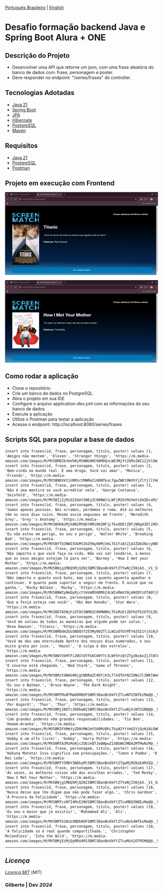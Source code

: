 [Português Brasileiro](https://github.com/Gilberto-Mascena/screanmatch-frases-api/blob/main/README.md) | 
[English](https://github.com/Gilberto-Mascena/screanmatch-frases-api/blob/main/README-en.md)

# Desafio formação backend Java e Spring Boot Alura + ONE

## Descrição do Projeto

- Desenvolver uma API que retorne um json, com uma frase aleatória do banco de dados com: frase, personagem e poster.
- Deve responder no endpoint: "/series/frases" do controller.

## Tecnologias Adotadas
- [Java 21](https://www.oracle.com/br/java/technologies/downloads/)
- [Spring Boot](https://spring.io/projects/spring-boot)
- [JPA](https://spring.io/projects/spring-data-jpa)
- [Hibernate](https://hibernate.org/)
- [PostgreSQL](https://www.postgresql.org/)
- [Maven](https://maven.apache.org/)

## Requisitos
- [Java 21](https://www.oracle.com/br/java/technologies/downloads/)
- [PostgreSQL](https://www.postgresql.org/)
- [Postman](https://www.postman.com/)

## Projeto em execução com Frontend
![titanic](/src/main/resources/static/titanic.png)

![how i met your mother.png](/src/main/resources/static/how-i-met-your-mother.png)

## Como rodar a aplicação
- Clone o repositório
- Crie um banco de dados no PostgreSQL
- Abra o projeto em sua IDE
- Configure o arquivo application-dev.yml com as informações do seu banco de dados
- Execute a aplicação
- Utilize o Postman para testar a aplicação
- Acesse o endpoint: http://localhost:8080/series/frases

## Scripts SQL para popular a base de dados
````
insert into frases(id, frase, personagem, titulo, poster) values (1, 'Amigos não mentem', 'Eleven', 'Stranger things', 'https://m.media-amazon.com/images/M/MV5BMDZkYmVhNjMtNWU4MC00MDQxLWE3MjYtZGMzZWI1ZjhlOWJmXkEyXkFqcGdeQXVyMTkxNjUyNQ@@._V1_SX300.jpg');
insert into frases(id, frase, personagem, titulo, poster) values (2, 'Bem-vinda ao mundo real. É uma droga. Você vai amar', 'Monica', 'Friends', 'https://m.media-amazon.com/images/M/MV5BNDVkYjU0MzctMWRmZi00NTkxLTgwZWEtOWVhYjZlYjllYmU4XkEyXkFqcGdeQXVyNTA4NzY1MzY@._V1_SX300.jpg');
insert into frases(id, frase, personagem, titulo, poster) values (3, 'Não é uma mentira se você acreditar nela', 'George Contanza', 'Seinfeld', 'https://m.media-amazon.com/images/M/MV5BZjZjMzQ2ZmUtZWEyZC00NWJiLWFjM2UtMzhmYzZmZDcxMzllXkEyXkFqcGdeQXVyNTA4NzY1MzY@._V1_SX300.jpg');
insert into frases(id, frase, personagem, titulo, poster) values (4, 'Somos apenas pessoas. Nós erramos, perdemos o rumo. Até os melhores têm os seus dias ruins. Mesmo assim seguimos em frente', 'Meredith Grey', 'Grey''s Anatomy', 'https://m.media-amazon.com/images/M/MV5BODA2Mjk0N2MtNGY0Mi00ZWFjLTkxODEtZDFjNDg4ZDliMGVmXkEyXkFqcGdeQXVyMzAzNTY3MDM@._V1_SX300.jpg');
insert into frases(id, frase, personagem, titulo, poster) values (5, 'Eu não estou em perigo, eu sou o perigo', 'Walter White', 'Breaking Bad', 'https://m.media-amazon.com/images/M/MV5BYTU3NWI5OGMtZmZhNy00MjVmLTk1YzAtZjA3ZDA3NzcyNDUxXkEyXkFqcGdeQXVyODY5Njk4Njc@._V1_SX300.jpg');
insert into frases(id, frase, personagem, titulo, poster) values (6, 'Não importa o que você faça na vida. Não vai ser lendário, a menos que os seus amigos estejam lá para ver', 'Barney', 'How I met your Mother', 'https://m.media-amazon.com/images/M/MV5BNjg1MDQ5MjQ2N15BMl5BanBnXkFtZTYwNjI5NjA3._V1_SX300.jpg');
insert into frases(id, frase, personagem, titulo, poster) values (7, 'Não importa o quanto você bate, mas sim o quanto aguenta apanhar e continuar. O quanto pode suportar e seguir em frente. É assim que se ganha.', 'Rocky Balboa', 'Rocky', 'https://m.media-amazon.com/images/M/MV5BNWIyNmQyNjctYmVmMS00MGI4LWIxMmUtNjA0ODYzOTA0Yjk0L2ltYWdlXkEyXkFqcGdeQXVyNTAyODkwOQ@@._V1_SX300.jpg');
insert into frases(id, frase, personagem, titulo, poster) values (8, 'Que a força esteja com você!', 'Obi Wan Kenobi', 'Star Wars', 'https://m.media-amazon.com/images/M/MV5BOTA5NjhiOTAtZWM0ZC00MWNhLThiMzEtZDFkOTk2OTU1ZDJkXkEyXkFqcGdeQXVyMTA4NDI1NTQx._V1_SX300.jpg');
insert into frases(id, frase, personagem, titulo, poster) values (9, 'Você me salvou de todas as maneiras que alguém pode ser salvo.', 'Rose Dawson', 'Titanic', 'https://m.media-amazon.com/images/M/MV5BMDdmZGU3NDQtY2E5My00ZTliLWIzOTUtMTY4ZGI1YjdiNjk3XkEyXkFqcGdeQXVyNTA4NzY1MzY@._V1_SX300.jpg');
insert into frases(id, frase, personagem, titulo, poster) values (10, 'Você me deu uma eternidade dentro dos nossos dias numerados, e sou muito grata por isso.', 'Hazel', 'A culpa é das estrelas', 'https://m.media-amazon.com/images/M/MV5BNTVkMTFiZWItOTFkOC00YTc3LWFhYzQtZTg3NzAxZjJlNTAyXkEyXkFqcGdeQXVyODE5NzE3OTE@._V1_SX300.jpg');
insert into frases(id, frase, personagem, titulo, poster) values (11, 'O inverno está chegando.', 'Ned Stark', 'Game of Thrones', 'https://m.media-amazon.com/images/M/MV5BMzY4NmU4NjgtNDRmZC00Yjk5LTlhOTUtN2I0NzJlZWRlNmFiXkEyXkFqcGdeQXVyNDIzMzcwNjc@._V1_SX300.jpg');
insert into frases(id, frase, personagem, titulo, poster) values (12, 'Eu sou o Batman.', 'Bruce Wayne', 'The Dark Knight', 'https://m.media-amazon.com/images/M/MV5BMTMxNTMwODM0OF5BMl5BanBnXkFtZTcwNTU3NTEzMw@@._V1_SX300.jpg');
insert into frases(id, frase, personagem, titulo, poster) values (13, 'Por Asgard!', 'Thor', 'Thor', 'https://m.media-amazon.com/images/M/MV5BMjI0OTc3ODkwN15BMl5BanBnXkFtZTcwNjk1NTU1NQ@@._V1_SX300.jpg');
insert into frases(id, frase, personagem, titulo, poster) values (14, 'Com grandes poderes vêm grandes responsabilidades.', 'Tio Ben', 'Homem-Aranha', 'https://m.media-amazon.com/images/M/MV5BM2FhMmYyZDAtMWJmYS00MzBhLTkyN2YtYmU2YjQzNjNiOWRmXkEyXkFqcGdeQXVyNjU0OTQ0OTY@._V1_SX300.jpg');
insert into frases(id, frase, personagem, titulo, poster) values (15, 'Dobby é um elfo livre!', 'Dobby', 'Harry Potter', 'https://m.media-amazon.com/images/M/MV5BMTA3MzMxNjc2ODJeQTJeQWpwZ15BbWU3MDA2MTMwNzM@._V1_SX300.jpg');
insert into frases(id, frase, personagem, titulo, poster) values (16, 'Hakuna Matata! Isso significa sem preocupações.', 'Timon e Pumba', 'O Rei Leão', 'https://m.media-amazon.com/images/M/MV5BMTY5MDY3NDkyMl5BMl5BanBnXkFtZTgwMjM2NzE4MzE@._V1_SX300.jpg');
insert into frases(id, frase, personagem, titulo, poster) values (17, 'Às vezes, as melhores coisas vêm das escolhas erradas.', 'Ted Mosby', 'How I Met Your Mother', 'https://m.media-amazon.com/images/M/MV5BNjg1MDQ5MjQ2N15BMl5BanBnXkFtZTYwNjI5NjA3._V1_SX300.jpg');
insert into frases(id, frase, personagem, titulo, poster) values (18, 'Nunca deixe que lhe digam que não pode fazer algo.', 'Chris Gardner', 'À Procura da Felicidade', 'https://m.media-amazon.com/images/M/MV5BMTczNTI4MzE2NV5BMl5BanBnXkFtZTcwMDQ3NDEzMw@@._V1_SX300.jpg');
insert into frases(id, frase, personagem, titulo, poster) values (19, 'Eu sou o maior que já existiu!', 'Muhammad Ali', 'Ali', 'https://m.media-amazon.com/images/M/MV5BMTk1NzU3NDk0OF5BMl5BanBnXkFtZTcwNzk4NTkxMw@@._V1_SX300.jpg');
insert into frases(id, frase, personagem, titulo, poster) values (20, 'A felicidade só é real quando compartilhada.', 'Christopher McCandless', 'Into the Wild', 'https://m.media-amazon.com/images/M/MV5BMjEzMjQyMDU4M15BMl5BanBnXkFtZTcwMzk2OTM2MQ@@._V1_SX300.jpg');

````

---

## *Licença*

[*Licença MIT*](LICENSE.md) (*MIT*)

### Gilberto | Dev _2024_ 